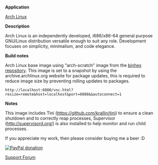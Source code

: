 **Application**

[Arch Linux](https://www.archlinux.org/)

**Description**

Arch Linux is an independently developed, i686/x86-64 general purpose GNU/Linux distribution versatile enough to suit any role. Development focuses on simplicity, minimalism, and code elegance.

**Build notes**

Arch Linux base image using "arch-scratch" image from the [binhex repository](https://hub.docker.com/r/binhex/arch-scratch/). This image is set to a snapshot by using the archive.archlinux.org website for package updates, this is required to reduce image size by preventing rolling updates to packages.

```
http://localhost:6080/vnc.html?resize=remote&host=localhost&port=6080&&autoconnect=1
```

**Notes**

This image includes Tini (https://github.com/krallin/tini) to ensure a clean shutdown and to correctly reap processes, Supervisor (http://supervisord.org/) is also installed to help monitor and run child processes.

If you appreciate my work, then please consider buying me a beer  :D

[![PayPal donation](https://www.paypal.com/en_US/i/btn/btn_donate_SM.gif)](https://www.paypal.com/cgi-bin/webscr?cmd=_s-xclick&hosted_button_id=MM5E27UX6AUU4)

[Support Forum](http://lime-technology.com/forum/index.php?topic=45811.0)